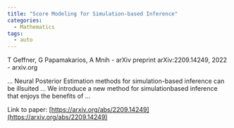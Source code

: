 ```yaml
---
title: "Score Modeling for Simulation-based Inference"
categories:
  - Mathematics
tags:
  - auto
---
```

T Geffner, G Papamakarios, A Mnih - arXiv preprint arXiv:2209.14249, 2022 - arxiv.org

… Neural Posterior Estimation methods for simulation-based inference can be illsuited … We introduce a new method for simulationbased inference that enjoys the benefits of …

Link to paper: [https://arxiv.org/abs/2209.14249](https://arxiv.org/abs/2209.14249)

